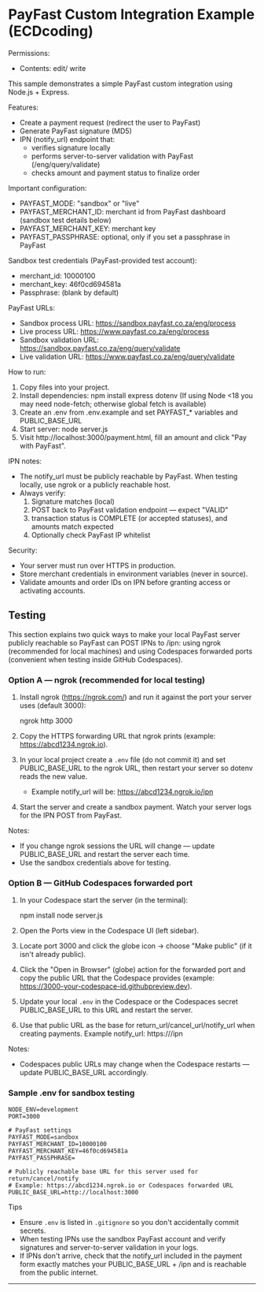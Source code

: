 # PayFast Custom Integration Example (ECDcoding)

Permissions:
- Contents: edit/ write
  
This sample demonstrates a simple PayFast custom integration using Node.js + Express.

Features:
- Create a payment request (redirect the user to PayFast)
- Generate PayFast signature (MD5)
- IPN (notify_url) endpoint that:
  - verifies signature locally
  - performs server-to-server validation with PayFast (/eng/query/validate)
  - checks amount and payment status to finalize order

Important configuration:
- PAYFAST_MODE: "sandbox" or "live"
- PAYFAST_MERCHANT_ID: merchant id from PayFast dashboard (sandbox test details below)
- PAYFAST_MERCHANT_KEY: merchant key
- PAYFAST_PASSPHRASE: optional, only if you set a passphrase in PayFast

Sandbox test credentials (PayFast-provided test account):
- merchant_id: 10000100
- merchant_key: 46f0cd694581a
- Passphrase: (blank by default)

PayFast URLs:
- Sandbox process URL: https://sandbox.payfast.co.za/eng/process
- Live process URL: https://www.payfast.co.za/eng/process
- Sandbox validation URL: https://sandbox.payfast.co.za/eng/query/validate
- Live validation URL: https://www.payfast.co.za/eng/query/validate

How to run:
1. Copy files into your project.
2. Install dependencies:
   npm install express dotenv
   (If using Node <18 you may need node-fetch; otherwise global fetch is available)
3. Create an .env from .env.example and set PAYFAST_* variables and PUBLIC_BASE_URL
4. Start server: node server.js
5. Visit http://localhost:3000/payment.html, fill an amount and click "Pay with PayFast".

IPN notes:
- The notify_url must be publicly reachable by PayFast. When testing locally, use ngrok or a publicly reachable host.
- Always verify:
  1. Signature matches (local)
  2. POST back to PayFast validation endpoint — expect "VALID"
  3. transaction status is COMPLETE (or accepted statuses), and amounts match expected
  4. Optionally check PayFast IP whitelist

Security:
- Your server must run over HTTPS in production.
- Store merchant credentials in environment variables (never in source).
- Validate amounts and order IDs on IPN before granting access or activating accounts.

## Testing

This section explains two quick ways to make your local PayFast server publicly reachable so PayFast can POST IPNs to /ipn: using ngrok (recommended for local machines) and using Codespaces forwarded ports (convenient when testing inside GitHub Codespaces).

### Option A — ngrok (recommended for local testing)

1. Install ngrok (https://ngrok.com/) and run it against the port your server uses (default 3000):

   ngrok http 3000

2. Copy the HTTPS forwarding URL that ngrok prints (example: https://abcd1234.ngrok.io).
3. In your local project create a `.env` file (do not commit it) and set PUBLIC_BASE_URL to the ngrok URL, then restart your server so dotenv reads the new value.
   - Example notify_url will be: https://abcd1234.ngrok.io/ipn
4. Start the server and create a sandbox payment. Watch your server logs for the IPN POST from PayFast.

Notes:
- If you change ngrok sessions the URL will change — update PUBLIC_BASE_URL and restart the server each time.
- Use the sandbox credentials above for testing.

### Option B — GitHub Codespaces forwarded port

1. In your Codespace start the server (in the terminal):

   npm install
   node server.js

2. Open the Ports view in the Codespace UI (left sidebar).
3. Locate port 3000 and click the globe icon → choose "Make public" (if it isn't already public).
4. Click the "Open in Browser" (globe) action for the forwarded port and copy the public URL that the Codespace provides (example: https://3000-your-codespace-id.githubpreview.dev).
5. Update your local `.env` in the Codespace or the Codespaces secret PUBLIC_BASE_URL to this URL and restart the server.
6. Use that public URL as the base for return_url/cancel_url/notify_url when creating payments. Example notify_url: https://<codespace-url>/ipn

Notes:
- Codespaces public URLs may change when the Codespace restarts — update PUBLIC_BASE_URL accordingly.

### Sample .env for sandbox testing

```env
NODE_ENV=development
PORT=3000

# PayFast settings
PAYFAST_MODE=sandbox
PAYFAST_MERCHANT_ID=10000100
PAYFAST_MERCHANT_KEY=46f0cd694581a
PAYFAST_PASSPHRASE=

# Publicly reachable base URL for this server used for return/cancel/notify
# Example: https://abcd1234.ngrok.io or Codespaces forwarded URL
PUBLIC_BASE_URL=http://localhost:3000
```

Tips
- Ensure `.env` is listed in `.gitignore` so you don't accidentally commit secrets.
- When testing IPNs use the sandbox PayFast account and verify signatures and server-to-server validation in your logs.
- If IPNs don't arrive, check that the notify_url included in the payment form exactly matches your PUBLIC_BASE_URL + /ipn and is reachable from the public internet.

---
